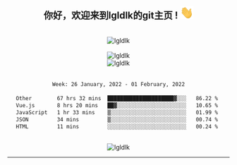 <div align="center">
<h2> 你好，欢迎来到lgldlk的git主页 ! <img src="https://github.com/lgldlk/lgldlk/blob/main/gifs/Hi.gif" width="30px"></h2>
</div>

<div align="center">
 </br>
 <img src="http://aiitapp.cn:8091/?color=rgba(37,144,118,1)&shadowColor=rgba(12,16,20,1)&fontSize=120&&shadowOffsetX=9&shadowOffsetY=11" height="26px" alt="lgldlk" />
 </br>

   </br>
 <img src="https://github-readme-stats.vercel.app/api?username=lgldlk&show_icons=true&theme=gotham&locale=cn" alt="lgldlk" />
 

</br>

<img  src="http://github-readme-stats.vercel.app/api/top-langs/?username=lgldlk&show_icons=true&theme=gotham&locale=cn&layout=compact" alt="lgldlk"/>  
</br>
</br>

<!--START_SECTION:waka-->
```text
Week: 26 January, 2022 - 01 February, 2022

Other        67 hrs 32 mins  █████████████████████▓░░░   86.22 % 
Vue.js       8 hrs 20 mins   ██▓░░░░░░░░░░░░░░░░░░░░░░   10.65 % 
JavaScript   1 hr 33 mins    ▒░░░░░░░░░░░░░░░░░░░░░░░░   01.99 % 
JSON         34 mins         ▒░░░░░░░░░░░░░░░░░░░░░░░░   00.74 % 
HTML         11 mins         ░░░░░░░░░░░░░░░░░░░░░░░░░   00.24 % 
```
<!--END_SECTION:waka-->

 </br>
  <img src="https://visitor-badge.glitch.me/badge?page_id=lgldlk" alt="lgldlk" />

---

 

